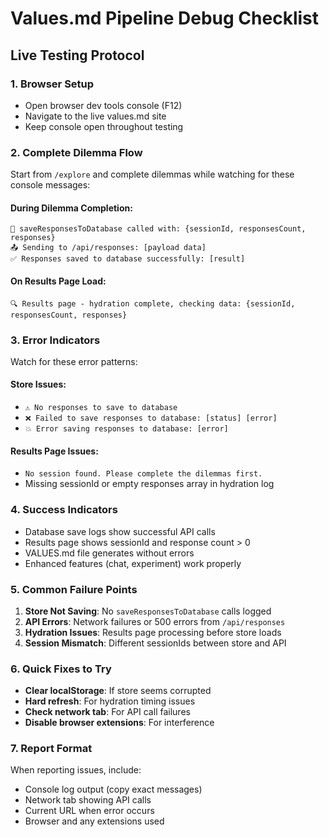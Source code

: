 # Values.md Pipeline Debug Checklist

## Live Testing Protocol

### 1. Browser Setup
- Open browser dev tools console (F12)
- Navigate to the live values.md site
- Keep console open throughout testing

### 2. Complete Dilemma Flow
Start from `/explore` and complete dilemmas while watching for these console messages:

#### During Dilemma Completion:
```
💾 saveResponsesToDatabase called with: {sessionId, responsesCount, responses}
📤 Sending to /api/responses: [payload data]
✅ Responses saved to database successfully: [result]
```

#### On Results Page Load:
```
🔍 Results page - hydration complete, checking data: {sessionId, responsesCount, responses}
```

### 3. Error Indicators
Watch for these error patterns:

#### Store Issues:
- `⚠️ No responses to save to database`
- `❌ Failed to save responses to database: [status] [error]`
- `💥 Error saving responses to database: [error]`

#### Results Page Issues:
- `No session found. Please complete the dilemmas first.`
- Missing sessionId or empty responses array in hydration log

### 4. Success Indicators
- Database save logs show successful API calls
- Results page shows sessionId and response count > 0
- VALUES.md file generates without errors
- Enhanced features (chat, experiment) work properly

### 5. Common Failure Points
1. **Store Not Saving**: No `saveResponsesToDatabase` calls logged
2. **API Errors**: Network failures or 500 errors from `/api/responses`
3. **Hydration Issues**: Results page processing before store loads
4. **Session Mismatch**: Different sessionIds between store and API

### 6. Quick Fixes to Try
- **Clear localStorage**: If store seems corrupted
- **Hard refresh**: For hydration timing issues  
- **Check network tab**: For API call failures
- **Disable browser extensions**: For interference

### 7. Report Format
When reporting issues, include:
- Console log output (copy exact messages)
- Network tab showing API calls
- Current URL when error occurs
- Browser and any extensions used